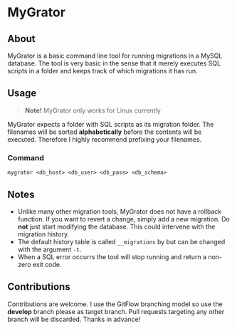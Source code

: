 # MyGrator
## About
MyGrator is a basic command line tool for running migrations in a MySQL database. The tool is very basic in the sense that it merely executes SQL scripts in a folder and keeps track of which migrations it has run.

## Usage
> **Note!** MyGrator only works for Linux currently

MyGrator expects a folder with SQL scripts as its migration folder. The filenames will be sorted **alphabetically** before the contents will be executed. Therefore I highly recommend prefixing your filenames.

### Command
```
mygrator <db_host> <db_user> <db_pass> <db_schema>
```

## Notes
* Unlike many other migration tools, MyGrator does not have a rollback function. If you want to revert a change, simply add a new migration. Do **not** just start modifying the database. This could intervene with the migration history.
* The default history table is called `__migrations` by but can be changed with the argument `-t`.
* When a SQL error occurrs the tool will stop running and return a non-zero exit code.

## Contributions
Contributions are welcome. I use the GitFlow branching model so use the **develop** branch please as target branch. Pull requests targeting any other branch will be discarded. Thanks in advance!

